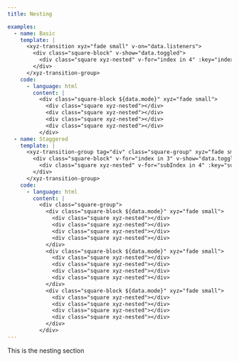 ```yaml
---
title: Nesting

examples:
  - name: Basic
    template: |
      <xyz-transition xyz="fade small" v-on="data.listeners">
        <div class="square-block" v-show="data.toggled">
          <div class="square xyz-nested" v-for="index in 4" :key="index"></div>
        </div>
      </xyz-transition-group>
    code:
      - language: html
        content: |
          <div class="square-block ${data.mode}" xyz="fade small">
            <div class="square xyz-nested"></div>
            <div class="square xyz-nested"></div>
            <div class="square xyz-nested"></div>
            <div class="square xyz-nested"></div>
          </div>
  - name: Staggered
    template: |
      <xyz-transition-group tag="div" class="square-group" xyz="fade small stagger-5" :duration="3000" v-on="data.listeners">
        <div class="square-block" v-for="index in 3" v-show="data.toggled" :key="index">
          <div class="square xyz-nested" v-for="subIndex in 4" :key="subIndex"></div>
        </div>
      </xyz-transition-group>
    code:
      - language: html
        content: |
          <div class="square-group">
            <div class="square-block ${data.mode}" xyz="fade small">
              <div class="square xyz-nested"></div>
              <div class="square xyz-nested"></div>
              <div class="square xyz-nested"></div>
              <div class="square xyz-nested"></div>
            </div>
            <div class="square-block ${data.mode}" xyz="fade small">
              <div class="square xyz-nested"></div>
              <div class="square xyz-nested"></div>
              <div class="square xyz-nested"></div>
              <div class="square xyz-nested"></div>
            </div>
            <div class="square-block ${data.mode}" xyz="fade small">
              <div class="square xyz-nested"></div>
              <div class="square xyz-nested"></div>
              <div class="square xyz-nested"></div>
              <div class="square xyz-nested"></div>
            </div>
          </div>
---
```


This is the nesting section
